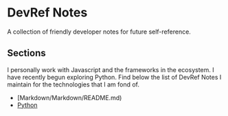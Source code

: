 # DevRef Notes

A collection of friendly developer notes for future self-reference.

## Sections

I personally work with Javascript and the frameworks in the ecosystem. I have recently begun exploring Python. Find below the list of DevRef Notes I maintain for the technologies that I am fond of.

- [Markdown/Markdown/README.md)
- [Python](/Python/README.md)
